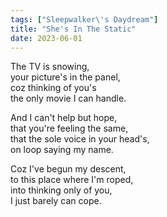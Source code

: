 ```yaml
---
tags: ["Sleepwalker\'s Daydream"]
title: "She's In The Static"
date: 2023-06-01
---
```


The TV is snowing,  
your picture's in the panel,  
coz thinking of you's  
the only movie I can handle.

And I can't help but hope,  
that you're feeling the same,  
that the sole voice in your head's,  
on loop saying my name.

Coz I've begun my descent,  
to this place where I'm roped,  
into thinking only of you,  
I just barely can cope.
